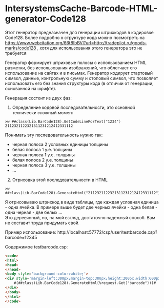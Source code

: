 # IntersystemsCache-Barcode-HTML-generator-Code128

Этот генератор предназначен для генерации штрихкодов в кодировке Code128. Более подробно о структуре кода можно посмотреть на 
https://www.webcitation.org/66t8IbBVl?url=http://tradepilot.ru/goods-marks/code128 , хотя для использования этого генератора это не требуется

Генератор формирует штриховые полосы с использованием HTML разметки, без использования изображений, что облегчает его использование на сайтах и в письмах. Генератор кодирует стартовый символ, данные, контрольную сумму и стоповый символ, что позволяет использовать его без знания структуры кода (в отличии от генерации, основанной на шрифте).

Генерация состоит из двух фаз:
1. Определение кодовой последовательности, это основной технически сложный момент
 ```
>w ##class(Lib.BarCode128).GetCodeLineForText("1234")
2112321122321311231212412331112
``` 
Понимать эту последовательность нужно так:
- черная полоса 2 условных единицы толщины
- белая полоса 1 у.е. толщины
- черная полоса 1 у.е. толщины
- белая полоса 2 у.е. толщины
- черная полоса 3 у.е. толщины
- ...

2. Отрисовка этой последовательности в HTML
```
>w ##class(Lib.BarCode128).GenerateHtml("2112321122321311231212412331112")
```
Я отрисовываю штрихкод в виде таблицы, где каждая условная единица - одна ячейка. В примере выше будет две черных ячейки - одна белая - одна черная - две белых ...\
Это деревянный, но, на мой взгляд, достаточно надежный способ. Вам не составит труда придумать свой.


Пример использование:
http://localhost:57772/csp/user/testbarcode.csp?barcode=12345

Содержимое testbarcode.csp:

```html
<code>
<html>
<head>
</head>
<body style='background-color:white;'>
<div style='margin-left:300px;margin-top:300px;height:200px;width:600px;'>
	#(##class(Lib.BarCode128).GenerateHtml(%request.Get("barcode")))#
</div>
</body>
</html>
</code>
```
